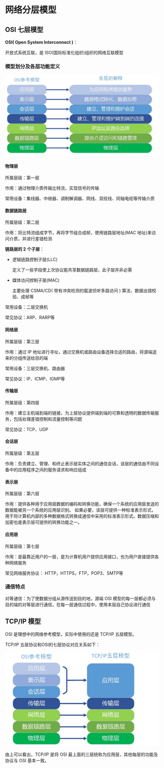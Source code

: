 # 网络分层模型

## OSI 七层模型

**OSI( Open System Interconnect )**：

开放式系统互联，是 ISO(国际标准化组织)组织的网络互联模型

### 模型划分及各层功能定义

![OSI](../network/images/OSI.jpg)

#### 物理层

所属层级：第一层

作用：通过物理介质传输比特流，实现信号的传输

常用设备：集线器、中继器、调制解调器、网线、双绞线、同轴电缆等传输介质

#### 数据链路层

所属层级：第二层

作用：将比特流组成字节，再将字节组合成帧，使用链路层地址(MAC 地址)来访问介质，并进行差错检测

**链路层的 2 个子层**：

+ 逻辑链路控制子层(LLC)

  定义了一些字段使上次协议能共享数据链路层，此子层并非必需

+ 媒体访问控制子层(MAC)

  主要处理 CSMA/CD( 带有冲突检测的载波侦听多路访问 ) 算法、数据出错校验、成帧等

常用设备：二层交换机

常见协议：ARP、RARP等

#### 网络层

所属层级：第三层

作用：通过 IP 地址进行寻址，通过交换机或路由设备选择合适的路由，将源端送来的分组传送给目的端

常用设备：三层交换机、路由器

常见协议：IP、ICMP、IGMP等

#### 传输层

所属层级：第四层

作用：建立主机端到端的链接，为上层协议提供端到端的可靠和透明的数据传输服务，包括处理差错控制和流量控制等问题

常见协议：TCP、UDP

#### 会话层

所属层级：第五层

作用：负责建立、管理、和终止表示层实体之间的通信会话，该层的通信由不同设备中的应用程序之间的服务请求和响应组成

#### 表示层

所属层级：第六层

作用：提供各种用于应用层数据的编码和转换功能，确保一个系统的应用层发送的数据能被另一个系统的应用层识别。 如果必要，该层可提供一种标准表示形式，用于将计算机内部的多种数据格式转换成通信中采用的标准表示形式。数据压缩和加密也是表示层可提供的转换功能之一。

#### 应用层

所属层级：第七层

作用：是最靠近用户的一层，是为计算机用户提供应用接口，也为用户直接提供各种网络服务 

常见网络服务协议： HTTP，HTTPS，FTP，POP3、SMTP等 
### 通信特点

对等通信：为了使数据分组从源传送到目的地，源端 OSI 模型的每一层都必须与目的端的对等层进行通信，在每一层通信过程中，使用本层自己协议进行通信 


## TCP/IP 模型

OSI  是理想中的网络参考模型，实际中使用的还是 TCP/IP 五层模型。

 TCP/IP 五层协议和OSI的七层协议对应关系如下：

![tcp](../network/images/tcp-osi.jpg)

由上可以看出，TCP/IP 是将 OSI 最上面的三层统称为应用层，其他每层的功能及协议与 OSI 基本一致。

